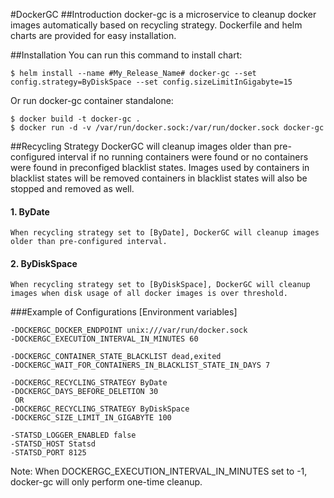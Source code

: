 #DockerGC
##Introduction
docker-gc is a microservice to cleanup docker images automatically based on recycling strategy. Dockerfile and helm charts are provided for easy installation.

##Installation
You can run this command to install chart:
```
$ helm install --name #My_Release_Name# docker-gc --set config.strategy=ByDiskSpace --set config.sizeLimitInGigabyte=15
```
Or run docker-gc container standalone:
```
$ docker build -t docker-gc .
$ docker run -d -v /var/run/docker.sock:/var/run/docker.sock docker-gc
```

##Recycling Strategy
    DockerGC will cleanup images older than pre-configured interval if no running containers were found or no containers were found in preconfiged blacklist states. Images used by containers in blacklist states will be removed containers in blacklist states will also be stopped and removed as well.
    
#### 1. ByDate
    When recycling strategy set to [ByDate], DockerGC will cleanup images older than pre-configured interval.
    
#### 2. ByDiskSpace
    When recycling strategy set to [ByDiskSpace], DockerGC will cleanup images when disk usage of all docker images is over threshold.


###Example of Configurations [Environment variables]

    -DOCKERGC_DOCKER_ENDPOINT unix:///var/run/docker.sock
    -DOCKERGC_EXECUTION_INTERVAL_IN_MINUTES 60

    -DOCKERGC_CONTAINER_STATE_BLACKLIST dead,exited
    -DOCKERGC_WAIT_FOR_CONTAINERS_IN_BLACKLIST_STATE_IN_DAYS 7

    -DOCKERGC_RECYCLING_STRATEGY ByDate
    -DOCKERGC_DAYS_BEFORE_DELETION 30
     OR
    -DOCKERGC_RECYCLING_STRATEGY ByDiskSpace
    -DOCKERGC_SIZE_LIMIT_IN_GIGABYTE 100

    -STATSD_LOGGER_ENABLED false
    -STATSD_HOST Statsd
    -STATSD_PORT 8125

Note: When DOCKERGC_EXECUTION_INTERVAL_IN_MINUTES set to -1, docker-gc will only perform one-time cleanup.
